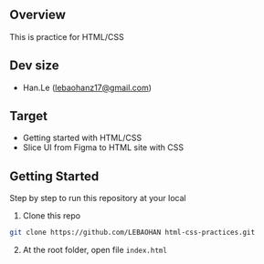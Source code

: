 ## Overview
This is practice for HTML/CSS
## Dev size

- Han.Le (lebaohanz17@gmail.com)

## Target
- Getting started with HTML/CSS
- Slice UI from Figma to HTML site with CSS
## Getting Started

Step by step to run this repository at your local

1. Clone this repo

```bash
git clone https://github.com/LEBAOHAN html-css-practices.git
```

2. At the root folder, open file `index.html`

